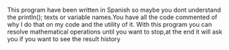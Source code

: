This program have been written in Spanish so maybe you dont understand the println(); texts or variable names.You have all the code commented of why I do that on my code and the utility of it.
With this program you can resolve mathematical operations until you want to stop,at the end it will ask you if you want to see the result history
